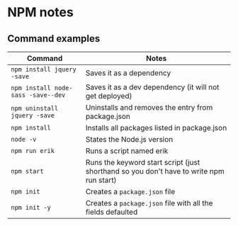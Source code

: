 # NPM notes

## Command examples

|Command|Notes|
|-|-|
|`npm install jquery -save`|Saves it as a dependency|
|`npm install node-sass -save--dev`|Saves it as a dev dependency (it will not get deployed)|
|`npm uninstall jquery -save`|Uninstalls and removes the entry from package.json|
|`npm install`|Installs all packages listed in package.json|
|`node -v`|States the Node.js version|
|`npm run erik`|Runs a script named erik|
|`npm start`|Runs the keyword start script (just shorthand so you don't have to write npm run start)|  
|`npm init`|Creates a `package.json` file
|`npm init -y`|Creates a `package.json` file with all the fields defaulted
